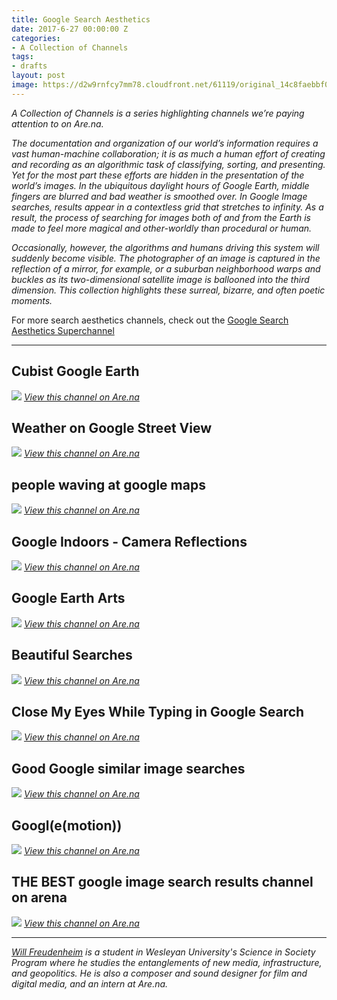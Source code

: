 ```yaml
---
title: Google Search Aesthetics
date: 2017-6-27 00:00:00 Z
categories:
- A Collection of Channels
tags:
- drafts
layout: post
image: https://d2w9rnfcy7mm78.cloudfront.net/61119/original_14c8faebbf0dd1b346fbac14853e50e5.png
---
```


_A Collection of Channels is a series highlighting channels we’re paying attention to on Are.na._

_The documentation and organization of our world’s information requires a vast human-machine collaboration; it is as much a human effort of creating and recording as an algorithmic task of classifying, sorting, and presenting. Yet for the most part these efforts are hidden in the presentation of the world’s images. In the ubiquitous daylight hours of Google Earth, middle fingers are blurred and bad weather is smoothed over. In Google Image searches, results appear in a contextless grid that stretches to infinity. As a result, the process of searching for images both of and from the Earth is made to feel more magical and other-worldly than procedural or human._

_Occasionally, however, the algorithms and humans driving this system will suddenly become visible. The photographer of an image is captured in the reflection of a mirror, for example, or a suburban neighborhood warps and buckles as its two-dimensional satellite image is ballooned into the third dimension. This collection highlights these surreal, bizarre, and often poetic moments._

For more search aesthetics channels, check out the [Google Search Aesthetics Superchannel](https://www.are.na/will-freudenheim/google-search-aesthetics-superchannel)

---

## Cubist Google Earth
[![](https://d2w9rnfcy7mm78.cloudfront.net/738947/original_2b89f60ad79505738d60041c15721d99.png)](https://www.are.na/zach-rose/cubist-google-earth) *[View this channel on Are.na](https://www.are.na/zach-rose/cubist-google-earth)*

## Weather on Google Street View
[![](https://d2w9rnfcy7mm78.cloudfront.net/229571/original_fd53289ccadcdcb1be98e1a1781d6e5e.png)](https://www.are.na/danica-newell/weather-on-google-street-view) *[View this channel on Are.na](https://www.are.na/danica-newell/weather-on-google-street-view)*

## people waving at google maps
[![](https://d2w9rnfcy7mm78.cloudfront.net/374062/original_e837e28884ed991b7582201234f29d01.png)](https://www.are.na/emma-rae-norton/people-waving-at-google-maps) *[View this channel on Are.na](https://www.are.na/emma-rae-norton/people-waving-at-google-maps)*

## Google Indoors - Camera Reflections
[![](https://d2w9rnfcy7mm78.cloudfront.net/134043/original_8f0810a8624bfee72f1b2630ecc257e9.png)](https://www.are.na/tara-kelton/google-indoors-camera-reflections) *[View this channel on Are.na](https://www.are.na/tara-kelton/google-indoors-camera-reflections)*

## Google Earth Arts
[![](https://d2w9rnfcy7mm78.cloudfront.net/110235/original_026d048ba4bbdc82d82e45ae44069b9a.png)](https://www.are.na/lan-xu/google-earth-arts) *[View this channel on Are.na](https://www.are.na/lan-xu/google-earth-arts)*

## Beautiful Searches
[![](https://d2w9rnfcy7mm78.cloudfront.net/619396/original_10dcb231594420663c9b58b69d3acdca.png)](https://www.are.na/alex-spott/beautiful-searches) *[View this channel on Are.na](https://www.are.na/alex-spott/beautiful-searches)*

## Close My Eyes While Typing in Google Search
[![](https://d2w9rnfcy7mm78.cloudfront.net/409417/original_a86b039b077af6f59f8e6022442f0a71)](https://www.are.na/piece-of-paper/close-my-eyes-while-typing-in-google-search) *[View this channel on Are.na](https://www.are.na/piece-of-paper/close-my-eyes-while-typing-in-google-search)*

## Good Google similar image searches
[![](https://d2w9rnfcy7mm78.cloudfront.net/61119/original_14c8faebbf0dd1b346fbac14853e50e5.png)](https://www.are.na/guthrie-lonergan/good-google-similar-image-searches) *[View this channel on Are.na](https://www.are.na/guthrie-lonergan/good-google-similar-image-searches)*

## Googl(e(motion))
[![](https://d2w9rnfcy7mm78.cloudfront.net/1013266/original_c3989835f40d0d9aac29fd727ba0532e.png)](https://www.are.na/sasha-popovici/googl-e-motion) *[View this channel on Are.na](https://www.are.na/sasha-popovici/googl-e-motion)*

## THE BEST google image search results channel on arena
[![](https://d2w9rnfcy7mm78.cloudfront.net/393511/large_43b9df0c273099f9263808c7c55b4025)](https://www.are.na/julia-panek/the-best-google-image-search-results-channel-on-arena) *[View this channel on Are.na](https://www.are.na/julia-panek/the-best-google-image-search-results-channel-on-arena)*


---

_[Will Freudenheim](https://www.are.na/will-freudenheim) is a student in Wesleyan University's Science in Society Program where he studies the entanglements of new media, infrastructure, and geopolitics. He is also a composer and sound designer for film and digital media, and an intern at Are.na._

